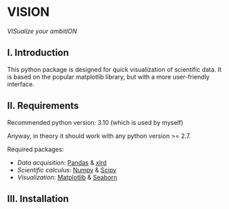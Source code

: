 # VISION

*VISualize your ambitION*

## I. Introduction
This python package is designed for quick visualization of scientific data. It is based on the popular matplotlib library, but with a more user-friendly interface.

## II. Requirements

Recommended python version: 3.10 (which is used by myself)

Anyway, in theory it should work with any python version >= 2.7.

Required packages:
- *Data acquisition*: [Pandas](https://pandas.pydata.org/) & [xlrd](https://xlrd.readthedocs.io/en/latest/)
- *Scientific calculus*: [Numpy](https://numpy.org/) & [Scipy](https://www.scipy.org/)
- *Visualization*: [Matplotlib](https://matplotlib.org/) & [Seaborn](https://seaborn.pydata.org/)

## III. Installation
```shell
```
